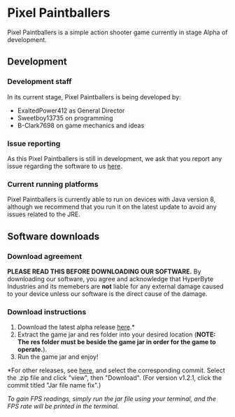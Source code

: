 # Pixel Paintballers
Pixel Paintballers is a simple action shooter game currently in stage Alpha of development.

## Development
### Development staff
In its current stage, Pixel Paintballers is being developed by:
- ExaltedPower412 as General Director
- Sweetboy13735 on programming
- B-Clark7698 on game mechanics and ideas

### Issue reporting
As this Pixel Paintballers is still in development, we ask that you report any issue regarding the software to us [here](mailto:ramonegraham@gmail.com).

### Current running platforms
Pixel Paintballers is currently able to run on devices with Java version 8, although we recommend that you run it on the latest update to avoid any issues related to the JRE.

## Software downloads
### Download agreement
**PLEASE READ THIS BEFORE DOWNLOADING OUR SOFTWARE.** By downloading our software, you agree and acknowledge that HyperByte Industries and its memebers are **not** liable for any external damage caused to your device unless our software is the direct cause of the damage.

### Download instructions
1. Download the latest alpha release [here](https://github.com/HyperByteIndustries/Pixel-Paintballers/raw/Alpha-releases/Pixel_Paintballers_v1.2.1-alpha.zip).*
2. Extract the game jar and res folder into your desired location (**NOTE: The res folder must be beside the game jar in order for the game to operate.**).
3. Run the game jar and enjoy!

*For other releases, see [here](https://github.com/HyperByteIndustries/Pixel-Paintballers/commits/Alpha-releases), and select the corresponding commit. Select the .zip file and click "view", then "Download". (For version v1.2.1, click the commit titled "Jar file name fix".)

*To gain FPS readings, simply run the jar file using your terminal, and the FPS rate will be printed in the terminal.*
